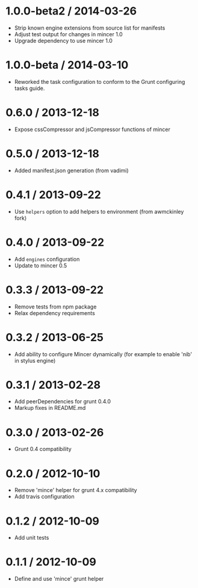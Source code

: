 
1.0.0-beta2 / 2014-03-26 
==================

 * Strip known engine extensions from source list for manifests
 * Adjust test output for changes in mincer 1.0
 * Upgrade dependency to use mincer 1.0

1.0.0-beta / 2014-03-10 
==================

 * Reworked the task configuration to conform to the Grunt configuring tasks guide.

0.6.0 / 2013-12-18
==================

 * Expose cssCompressor and jsCompressor functions of mincer

0.5.0 / 2013-12-18
==================

 * Added manifest.json generation (from vadimi)

0.4.1 / 2013-09-22 
==================

 * Use `helpers` option to add helpers to environment (from awmckinley fork)

0.4.0 / 2013-09-22 
==================

 * Add `engines` configuration
 * Update to mincer 0.5

0.3.3 / 2013-09-22 
==================

 * Remove tests from npm package
 * Relax dependency requirements

0.3.2 / 2013-06-25 
==================

 * Add ability to configure Mincer dynamically (for example to enable 'nib' in stylus engine)

0.3.1 / 2013-02-28 
==================

 * Add peerDependencies for grunt 0.4.0
 * Markup fixes in README.md

0.3.0 / 2013-02-26 
==================

 * Grunt 0.4 compatibility

0.2.0 / 2012-10-10 
==================

  * Remove 'mince' helper for grunt 4.x compatibility
  * Add travis configuration

0.1.2 / 2012-10-09 
==================

  * Add unit tests

0.1.1 / 2012-10-09 
==================

  * Define and use 'mince' grunt helper
